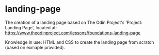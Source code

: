 # landing-page

The creation of a landing page based on The Odin Project's 'Project: Landing Page', located at: https://www.theodinproject.com/lessons/foundations-landing-page 

Knowledge in use: HTML and CSS to create the landing page from scratch (based on exmaple provided).